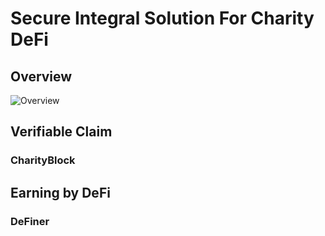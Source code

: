 
# Secure Integral Solution For Charity DeFi

## Overview
![Overview](https://raw.githubusercontent.com/DeFinerOrg/Whitepaper/master/images/DeFiner-CharityBlock%20Integration.png "Overview")

## Verifiable Claim
### CharityBlock

## Earning by DeFi
### DeFiner

##

